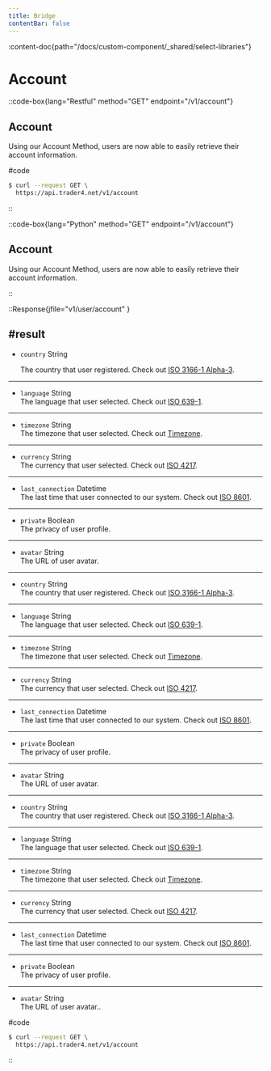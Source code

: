 ```yaml
---
title: Bridge
contentBar: false
---
```


<!-- import custom file in markdown -->

:content-doc{path="/docs/custom-component/_shared/select-libraries"}

# Account

::code-box{lang="Restful" method="GET" endpoint="/v1/account"}

## Account

Using our Account Method, users are now able to easily retrieve their account information.

#code

```bash
$ curl --request GET \
  https://api.trader4.net/v1/account
```

::

::code-box{lang="Python" method="GET" endpoint="/v1/account"}

## Account
Using our Account Method, users are now able to easily retrieve their account information.

::

::Response{jfile="v1/user/account" }

#result
---
- `country` <span>String</span>

  The country that user registered. Check out [ISO 3166-1 Alpha-3](https://www.iso.org/iso-3166-country-codes.html).
---
- `language` <span>String</span><br>
 The language that user selected. Check out [ISO 639-1](https://www.iso.org/iso-639-language-codes.html).

---

- `timezone` <span>String</span><br>
 The timezone that user selected. Check out [Timezone](https://en.wikipedia.org/wiki/List_of_tz_database_time_zones).

--- 

- `currency` <span>String</span><br>
 The currency that user selected. Check out [ISO 4217](https://www.iso.org/iso-4217-currency-codes.html).
---
- `last_connection` <span>Datetime</span><br>
 The last time that user connected to our system. Check out [ISO 8601](https://www.iso.org/iso-8601-date-and-time-format.html).
---
- `private` <span>Boolean</span><br>
 The privacy of user profile.
---
- `avatar` <span>String</span><br>
 The URL of user avatar.
---
- `country` <span>String</span><br>
 The country that user registered. Check out [ISO 3166-1 Alpha-3](https://www.iso.org/iso-3166-country-codes.html).
---
- `language` <span>String</span><br>
 The language that user selected. Check out [ISO 639-1](https://www.iso.org/iso-639-language-codes.html).
---
- `timezone` <span>String</span><br>
 The timezone that user selected. Check out [Timezone](https://en.wikipedia.org/wiki/List_of_tz_database_time_zones).
---
- `currency` <span>String</span><br>
 The currency that user selected. Check out [ISO 4217](https://www.iso.org/iso-4217-currency-codes.html).
---
- `last_connection` <span>Datetime</span><br>
 The last time that user connected to our system. Check out [ISO 8601](https://www.iso.org/iso-8601-date-and-time-format.html).
---
- `private` <span>Boolean</span><br>
 The privacy of user profile.
---
- `avatar` <span>String</span><br>
 The URL of user avatar.
---
- `country` <span>String</span><br>
 The country that user registered. Check out [ISO 3166-1 Alpha-3](https://www.iso.org/iso-3166-country-codes.html).
---
- `language` <span>String</span><br>
 The language that user selected. Check out [ISO 639-1](https://www.iso.org/iso-639-language-codes.html).
---
- `timezone` <span>String</span><br>
 The timezone that user selected. Check out [Timezone](https://en.wikipedia.org/wiki/List_of_tz_database_time_zones).
---
- `currency` <span>String</span><br>
 The currency that user selected. Check out [ISO 4217](https://www.iso.org/iso-4217-currency-codes.html).
---
- `last_connection` <span>Datetime</span><br>
 The last time that user connected to our system. Check out [ISO 8601](https://www.iso.org/iso-8601-date-and-time-format.html).
---
- `private` <span>Boolean</span><br>
 The privacy of user profile.
---
- `avatar` <span>String</span><br>
 The URL of user avatar..

#code

```bash
$ curl --request GET \
  https://api.trader4.net/v1/account
```

::
